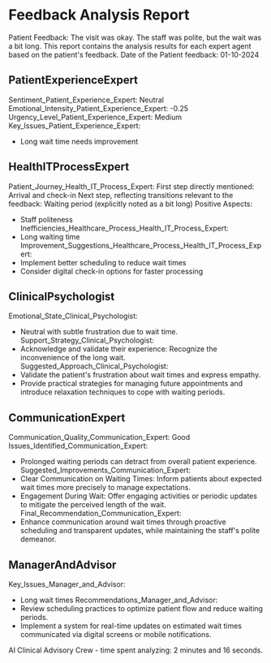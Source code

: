 # Feedback Analysis Report
Patient Feedback: The visit was okay. The staff was polite, but the wait was a bit long.
This report contains the analysis results for each expert agent based on the patient's feedback.
Date of the Patient feedback: 01-10-2024
## PatientExperienceExpert
Sentiment_Patient_Experience_Expert: Neutral
Emotional_Intensity_Patient_Experience_Expert: -0.25
Urgency_Level_Patient_Experience_Expert: Medium
Key_Issues_Patient_Experience_Expert:
- Long wait time needs improvement 
## HealthITProcessExpert
Patient_Journey_Health_IT_Process_Expert:
First step directly mentioned: Arrival and check-in
Next step, reflecting transitions relevant to the feedback: Waiting period (explicitly noted as a bit long)
Positive Aspects:
- Staff politeness
Inefficiencies_Healthcare_Process_Health_IT_Process_Expert:
- Long waiting time
Improvement_Suggestions_Healthcare_Process_Health_IT_Process_Expert:
- Implement better scheduling to reduce wait times
- Consider digital check-in options for faster processing
## ClinicalPsychologist
Emotional_State_Clinical_Psychologist:
- Neutral with subtle frustration due to wait time.
Support_Strategy_Clinical_Psychologist:
- Acknowledge and validate their experience: Recognize the inconvenience of the long wait.
Suggested_Approach_Clinical_Psychologist:
- Validate the patient's frustration about wait times and express empathy.
- Provide practical strategies for managing future appointments and introduce relaxation techniques to cope with waiting periods.
## CommunicationExpert
Communication_Quality_Communication_Expert: Good
Issues_Identified_Communication_Expert:
- Prolonged waiting periods can detract from overall patient experience.
Suggested_Improvements_Communication_Expert:
- Clear Communication on Waiting Times: Inform patients about expected wait times more precisely to manage expectations.
- Engagement During Wait: Offer engaging activities or periodic updates to mitigate the perceived length of the wait.
Final_Recommendation_Communication_Expert:
- Enhance communication around wait times through proactive scheduling and transparent updates, while maintaining the staff's polite demeanor.
## ManagerAndAdvisor
Key_Issues_Manager_and_Advisor:
- Long wait times
Recommendations_Manager_and_Advisor:
- Review scheduling practices to optimize patient flow and reduce waiting periods.
- Implement a system for real-time updates on estimated wait times communicated via digital screens or mobile notifications.

AI Clinical Advisory Crew - time spent analyzing: 2 minutes and 16 seconds.
